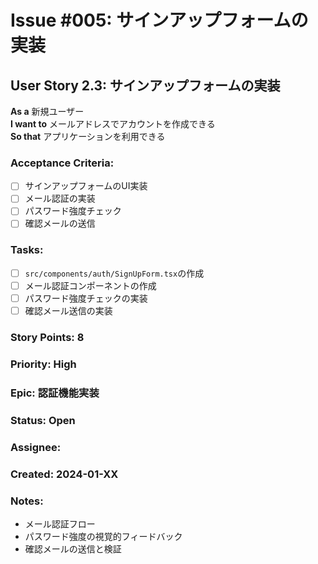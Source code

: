 # Issue #005: サインアップフォームの実装

## User Story 2.3: サインアップフォームの実装

**As a** 新規ユーザー  
**I want to** メールアドレスでアカウントを作成できる  
**So that** アプリケーションを利用できる

### Acceptance Criteria:
- [ ] サインアップフォームのUI実装
- [ ] メール認証の実装
- [ ] パスワード強度チェック
- [ ] 確認メールの送信

### Tasks:
- [ ] `src/components/auth/SignUpForm.tsx`の作成
- [ ] メール認証コンポーネントの作成
- [ ] パスワード強度チェックの実装
- [ ] 確認メール送信の実装

### Story Points: 8
### Priority: High
### Epic: 認証機能実装
### Status: Open
### Assignee: 
### Created: 2024-01-XX

### Notes:
- メール認証フロー
- パスワード強度の視覚的フィードバック
- 確認メールの送信と検証 